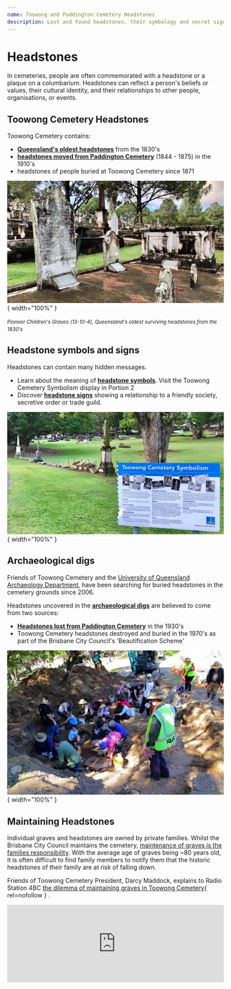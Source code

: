 ```yaml
---
name: Toowong and Paddington Cemetery Headstones
description: Lost and found headstones, their symbology and secret signs
---
```


# Headstones

In cemeteries, people are often commemorated with a headstone or a plaque on a columbarium. Headstones can reflect a person's beliefs or values, their cultural identity, and their relationships to other people, organisations, or events.

<!-- TODO get better photos

![Headstone with a propeller decoration](../assets/propeller-headstone.jpg){ width="23%" } ![Toowong Cemetery Columbarium](../assets/columbarium.jpg){ width="72.5%" }

*<small>Headstone with a propeller decoration indicating a person's professional identity. <br>
A plaque on a columbarium in Toowong Cemetery.</small>*
-->

## Toowong Cemetery Headstones 

Toowong Cemetery contains:

- **[Queensland's oldest headstones](queenslands-oldest-headstones.md)** from the 1830's
- **[headstones moved from Paddington Cemetery](moved-paddington-headstones.md)** (1844 - 1875) in the 1910's
- headstones of people buried at Toowong Cemetery since 1871 

<!-- Show below memorable memorials not in BCC self-guided walks (photos of ralston, mayne, oldest ) -->

![Pioneer Children's Graves at Toowong Cemetery](../assets/pioneer-childrens-graves-13-10-4.jpg){ width="100%" }

*<small>Pioneer Children's Graves (13-10-4), Queensland's oldest surviving headstones from the 1830's </small>*


## Headstone symbols and signs

Headstones can contain many hidden messages. 

- Learn about the meaning of **[headstone symbols](symbols.md)**. Visit the Toowong Cemetery Symbolism display in Portion 2
- Discover **[headstone signs](signs.md)** showing a relationship to a friendly society, secretive order or trade guild.

![Headstone Symbolism Display](../assets/symbolism-display.jpg){ width="100%" }


## Archaeological digs

Friends of Toowong Cemetery and the [University of Queensland Archaeology Department](https://social-science.uq.edu.au/undergraduate/archaeology), have been searching for buried headstones in the cemetery grounds since 2006. 

Headstones uncovered in the **[archaeological digs](archaeological-digs.md)** are believed to come from two sources: 

- **[Headstones lost from Paddington Cemetery](lost-paddington-headstones.md)** in the 1930's 
- Toowong Cemetery headstones destroyed and buried in the 1970's as part of the Brisbane City Council's 'Beautification Scheme'

<!--
- **[Toowong Cemetery headstones destroyed and buried in the 1970's](../assets/documents/lost-toowong-cemetery-headstones.pdf)** as part of the Brisbane City Council's 'Beautification Scheme'
--> 

![Toowong Cemetery Archaeological Dig, 2013](../assets/images/digs/2013/fotc-2013-dig-5.jpg){ width="100%" }

## Maintaining Headstones

Individual graves and headstones are owned by private families. Whilst the Brisbane City Council maintains the cemetery, [maintenance of graves is the families responsibility](https://www.brisbane.qld.gov.au/community-and-safety/community-support/cemeteries/maintenance-at-cemeteries). With the average age of graves being ~80 years old, it is often difficult to find family members to notify them that the historic headstones of their family are at risk of falling down.

Friends of Toowong Cemetery President, Darcy Maddock, explains to Radio Station 4BC [the dilemma of maintaining graves in Toowong Cemetery](https://www.4bc.com.au/brisbane-treasure-the-real-dilemma-in-maintaining-the-toowong-cemetery/){ rel=nofollow } .

<iframe src="https://omny.fm/shows/afternoons-with-sofie-formica/the-costly-exercise-to-restore-old-headstones-at-t/embed" width="100%" height="180" allow="autoplay; clipboard-write" frameborder="0" title="The costly exercise to restore old headstones at Toowong Cemetery"></iframe>